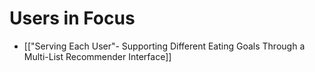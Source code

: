 # Users in Focus

- [["Serving Each User"- Supporting Different Eating Goals Through a Multi-List Recommender Interface]]

